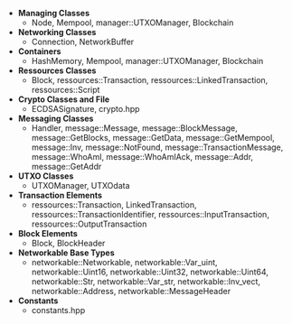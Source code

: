 * **Managing Classes**
	* Node, Mempool, manager::UTXOManager, Blockchain
* **Networking Classes**
	* Connection, NetworkBuffer
* **Containers**
	* HashMemory, Mempool, manager::UTXOManager, Blockchain
* **Ressources Classes**
	* Block, ressources::Transaction, ressources::LinkedTransaction, ressources::Script
* **Crypto Classes and File**
	* ECDSASignature, crypto.hpp
* **Messaging Classes**
	* Handler, message::Message, message::BlockMessage, message::GetBlocks, message::GetData, message::GetMempool, message::Inv, message::NotFound, message::TransactionMessage, message::WhoAmI, message::WhoAmIAck, message::Addr, message::GetAddr
* **UTXO Classes**
	* UTXOManager, UTXOdata
* **Transaction Elements**
	* ressources::Transaction, LinkedTransaction, ressources::TransactionIdentifier, ressources::InputTransaction, ressources::OutputTransaction
* **Block Elements**
	* Block, BlockHeader
* **Networkable Base Types**
	* networkable::Networkable, networkable::Var_uint, networkable::Uint16, networkable::Uint32, networkable::Uint64, networkable::Str, networkable::Var_str, networkable::Inv_vect, networkable::Address, networkable::MessageHeader
* **Constants**
	* constants.hpp
